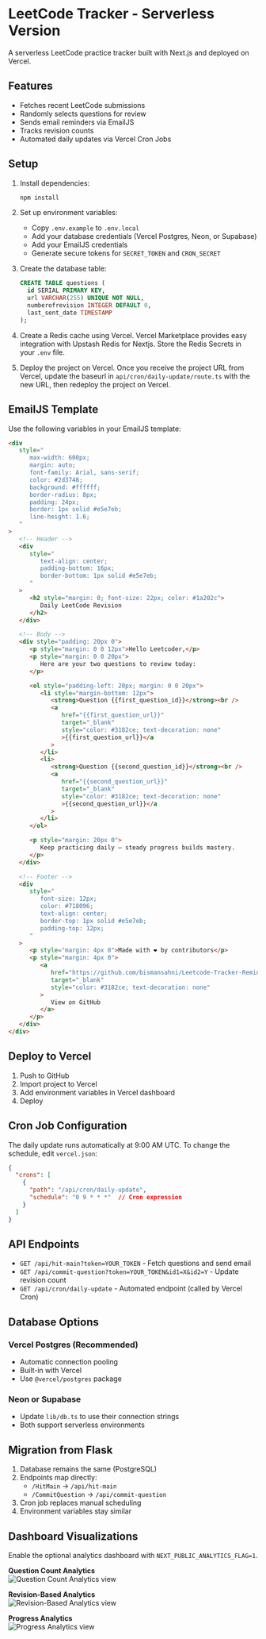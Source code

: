 # LeetCode Tracker - Serverless Version

A serverless LeetCode practice tracker built with Next.js and deployed on Vercel.

## Features

- Fetches recent LeetCode submissions
- Randomly selects questions for review
- Sends email reminders via EmailJS
- Tracks revision counts
- Automated daily updates via Vercel Cron Jobs

## Setup

1. Install dependencies:
   ```bash
   npm install
   ```

2. Set up environment variables:
   - Copy `.env.example` to `.env.local`
   - Add your database credentials (Vercel Postgres, Neon, or Supabase)
   - Add your EmailJS credentials
   - Generate secure tokens for `SECRET_TOKEN` and `CRON_SECRET`

3. Create the database table:
   ```sql
   CREATE TABLE questions (
     id SERIAL PRIMARY KEY,
     url VARCHAR(255) UNIQUE NOT NULL,
     numberofrevision INTEGER DEFAULT 0,
     last_sent_date TIMESTAMP
   );
   ```
   
4. Create a Redis cache using Vercel. Vercel Marketplace provides easy integration with Upstash Redis for Nextjs. Store the Redis Secrets in your `.env` file.

5. Deploy the project on Vercel. Once you receive the project URL from Vercel, update the baseurl in `api/cron/daily-update/route.ts` with the new URL, then redeploy the project on Vercel.

## EmailJS Template
Use the following variables in your EmailJS template:

```html
<div
   style="
      max-width: 600px;
      margin: auto;
      font-family: Arial, sans-serif;
      color: #2d3748;
      background: #ffffff;
      border-radius: 8px;
      padding: 24px;
      border: 1px solid #e5e7eb;
      line-height: 1.6;
   "
>
   <!-- Header -->
   <div
      style="
         text-align: center;
         padding-bottom: 16px;
         border-bottom: 1px solid #e5e7eb;
      "
   >
      <h2 style="margin: 0; font-size: 22px; color: #1a202c">
         Daily LeetCode Revision
      </h2>
   </div>

   <!-- Body -->
   <div style="padding: 20px 0">
      <p style="margin: 0 0 12px">Hello Leetcoder,</p>
      <p style="margin: 0 0 20px">
         Here are your two questions to review today:
      </p>

      <ol style="padding-left: 20px; margin: 0 0 20px">
         <li style="margin-bottom: 12px">
            <strong>Question {{first_question_id}}</strong><br />
            <a
               href="{{first_question_url}}"
               target="_blank"
               style="color: #3182ce; text-decoration: none"
               >{{first_question_url}}</a
            >
         </li>
         <li>
            <strong>Question {{second_question_id}}</strong><br />
            <a
               href="{{second_question_url}}"
               target="_blank"
               style="color: #3182ce; text-decoration: none"
               >{{second_question_url}}</a
            >
         </li>
      </ol>

      <p style="margin: 20px 0">
         Keep practicing daily — steady progress builds mastery.
      </p>
   </div>

   <!-- Footer -->
   <div
      style="
         font-size: 12px;
         color: #718096;
         text-align: center;
         border-top: 1px solid #e5e7eb;
         padding-top: 12px;
      "
   >
      <p style="margin: 4px 0">Made with ❤️ by contributors</p>
      <p style="margin: 4px 0">
         <a
            href="https://github.com/bismansahni/Leetcode-Tracker-Reminder"
            target="_blank"
            style="color: #3182ce; text-decoration: none"
         >
            View on GitHub
         </a>
      </p>
   </div>
</div>

```

## Deploy to Vercel

1. Push to GitHub
2. Import project to Vercel
3. Add environment variables in Vercel dashboard
4. Deploy

## Cron Job Configuration

The daily update runs automatically at 9:00 AM UTC. To change the schedule, edit `vercel.json`:

```json
{
  "crons": [
    {
      "path": "/api/cron/daily-update",
      "schedule": "0 9 * * *"  // Cron expression
    }
  ]
}
```

## API Endpoints

- `GET /api/hit-main?token=YOUR_TOKEN` - Fetch questions and send email
- `GET /api/commit-question?token=YOUR_TOKEN&id1=X&id2=Y` - Update revision count
- `GET /api/cron/daily-update` - Automated endpoint (called by Vercel Cron)

## Database Options

### Vercel Postgres (Recommended)
- Automatic connection pooling
- Built-in with Vercel
- Use `@vercel/postgres` package

### Neon or Supabase
- Update `lib/db.ts` to use their connection strings
- Both support serverless environments

## Migration from Flask

1. Database remains the same (PostgreSQL)
2. Endpoints map directly:
   - `/HitMain` → `/api/hit-main`
   - `/CommitQuestion` → `/api/commit-question`
3. Cron job replaces manual scheduling
4. Environment variables stay similar

## Dashboard Visualizations

Enable the optional analytics dashboard with `NEXT_PUBLIC_ANALYTICS_FLAG=1`.

**Question Count Analytics**  
![Question Count Analytics view](assets/QuestionAnalytics.png)

**Revision-Based Analytics**  
![Revision-Based Analytics view](assets/RevisionAnalytics.png)

**Progress Analytics**  
![Progress Analytics view](assets/ProgressAnalytics.png)
